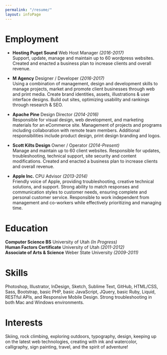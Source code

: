 ```yaml
---
permalink: "/resume/"
layout: infoPage
---
```


# Employment

- **Hosting Puget Sound** Web Host Manager *(2016-2017)*    
Support, update, manage and maintain up to 60 wordpress websites.
Created and enacted a business plan to increase clients and overall revenue.

- **M Agency** Designer / Developer *(2016-2017)*  
Using a combination of management, design and development skills to manage projects, market and promote client businesses through web and print media. Create brand identities, assets, illustrations & user interface designs. Build out sites, optimizing usability and rankings through research & SEO.

- **Apache Pine** Design Director *(2014-2016)*  
Responsible for visual design, web development, and marketing materials for an eCommerce site. 
Management of projects and programs including collaboration with remote team members.  Additional responsibilities include product design, print design branding and logos. 


- **Scott Kilts Design** Owner / Operator *(2014-Present)*  
Manage and maintain up to 60 client websites.
Responsible for updates, troubleshooting, technical support, site security and content modifications. Created and enacted a business plan to increase clients and overall revenue.

- **Apple Inc.** CPU Advisor *(2013-2014)*  
Friendly voice of Apple, providing troubleshooting, creative technical solutions, and support. 
Strong ability to match responses and communication styles to customer needs, ensuring complete and personal customer service. Responsible to work independent from management and co-workers while effectively prioritizing and managing time. 

# Education

**Computer Science BS** University of Utah *(In Progress)*  
**Human Factors Certificate** University of Utah *(2011-2012)*  
**Associate of Arts & Science** Weber State University *(2009-2011)*

# Skills

Photoshop, Illustrator, InDesign, Sketch, Sublime Text, GitHub, HTML/CSS, Sass, Bootstrap, basic PHP, basic JavaScript, JQuery, basic Ruby, Liquid, RESTful APIs, and Responsive Mobile Design. Strong troubleshooting in both Mac and Windows environments.

# Interests

Skiing, rock climbing, exploring outdoors, typography, design, keeping up on the latest web technologies, creating with ink and watercolor, calligraphy, sign painting, travel, and the spirit of adventure!